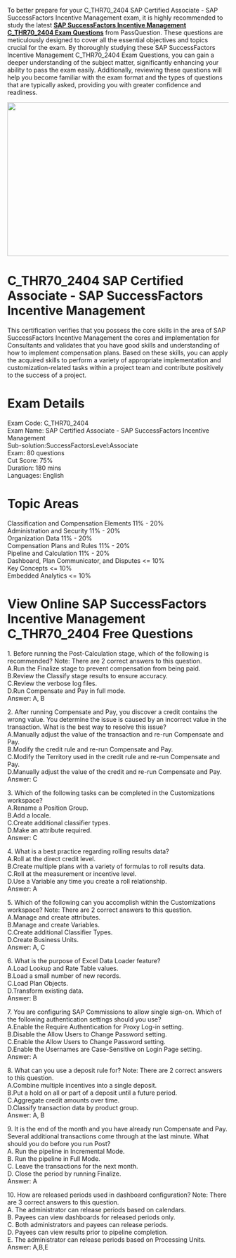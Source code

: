 <p>To better prepare for your C_THR70_2404 SAP Certified Associate - SAP SuccessFactors Incentive Management exam, it is highly recommended to study the latest <strong><a href="https://www.passquestion.com/c_thr70_2404.html">SAP SuccessFactors Incentive Management C_THR70_2404 Exam Questions</a></strong> from PassQuestion. These questions are meticulously designed to cover all the essential objectives and topics crucial for the exam. By thoroughly studying these SAP SuccessFactors Incentive Management C_THR70_2404 Exam Questions, you can gain a deeper understanding of the subject matter, significantly enhancing your ability to pass the exam easily. Additionally, reviewing these questions will help you become familiar with the exam format and the types of questions that are typically asked, providing you with greater confidence and readiness.</p>

<p><img alt="" src="https://www.passquestion.com/uploads/pqcom/images/20240813/72f3beca670134e7584c415f54016a81.png" style="height:350px; width:618px" /></p>

<h1>C_THR70_2404 SAP Certified Associate - SAP SuccessFactors Incentive Management</h1>

<p>This certification verifies that you possess the core skills in the area of SAP SuccessFactors Incentive Management the cores and implementation for Consultants and validates that you have good skills and understanding of how to implement compensation plans. Based on these skills, you can apply the acquired skills to perform a variety of appropriate implementation and customization-related tasks within a project team and contribute positively to the success of a project.</p>

<h1>Exam Details</h1>

<p>Exam Code: C_THR70_2404<br />
Exam Name: SAP Certified Associate - SAP SuccessFactors Incentive Management<br />
Sub-solution:SuccessFactorsLevel:Associate<br />
Exam: 80 questions<br />
Cut Score: 75%<br />
Duration: 180 mins<br />
Languages: English</p>

<h1>Topic Areas</h1>

<p>Classification and Compensation Elements 11% - 20%<br />
Administration and Security 11% - 20%<br />
Organization Data 11% - 20%<br />
Compensation Plans and Rules 11% - 20%<br />
Pipeline and Calculation 11% - 20%<br />
Dashboard, Plan Communicator, and Disputes &lt;= 10%<br />
Key Concepts &lt;= 10%<br />
Embedded Analytics &lt;= 10%</p>

<h1>View Online SAP SuccessFactors Incentive Management C_THR70_2404 Free Questions</h1>

<p>1. Before running the Post-Calculation stage, which of the following is recommended? Note: There are 2 correct answers to this question.<br />
A.Run the Finalize stage to prevent compensation from being paid.<br />
B.Review the Classify stage results to ensure accuracy.<br />
C.Review the verbose log files.<br />
D.Run Compensate and Pay in full mode.<br />
Answer: A, B</p>

<p>2. After running Compensate and Pay, you discover a credit contains the wrong value. You determine the issue is caused by an incorrect value in the transaction. What is the best way to resolve this issue?<br />
A.Manually adjust the value of the transaction and re-run Compensate and Pay.<br />
B.Modify the credit rule and re-run Compensate and Pay.<br />
C.Modify the Territory used in the credit rule and re-run Compensate and Pay.<br />
D.Manually adjust the value of the credit and re-run Compensate and Pay.<br />
Answer: C</p>

<p>3. Which of the following tasks can be completed in the Customizations workspace?<br />
A.Rename a Position Group.<br />
B.Add a locale.<br />
C.Create additional classifier types.<br />
D.Make an attribute required.<br />
Answer: C</p>

<p>4. What is a best practice regarding rolling results data?<br />
A.Roll at the direct credit level.<br />
B.Create multiple plans with a variety of formulas to roll results data.<br />
C.Roll at the measurement or incentive level.<br />
D.Use a Variable any time you create a roll relationship.<br />
Answer: A</p>

<p>5. Which of the following can you accomplish within the Customizations workspace? Note: There are 2 correct answers to this question.<br />
A.Manage and create attributes.<br />
B.Manage and create Variables.<br />
C.Create additional Classifier Types.<br />
D.Create Business Units.<br />
Answer: A, C</p>

<p>6. What is the purpose of Excel Data Loader feature?<br />
A.Load Lookup and Rate Table values.<br />
B.Load a small number of new records.<br />
C.Load Plan Objects.<br />
D.Transform existing data.<br />
Answer: B</p>

<p>7. You are configuring SAP Commissions to allow single sign-on. Which of the following authentication settings should you use?<br />
A.Enable the Require Authentication for Proxy Log-in setting.<br />
B.Disable the Allow Users to Change Password setting.<br />
C.Enable the Allow Users to Change Password setting.<br />
D.Enable the Usernames are Case-Sensitive on Login Page setting.<br />
Answer: A</p>

<p>8. What can you use a deposit rule for? Note: There are 2 correct answers to this question.<br />
A.Combine multiple incentives into a single deposit.<br />
B.Put a hold on all or part of a deposit until a future period.<br />
C.Aggregate credit amounts over time.<br />
D.Classify transaction data by product group.<br />
Answer: A, B</p>

<p>9. It is the end of the month and you have already run Compensate and Pay. Several additional transactions come through at the last minute. What should you do before you run Post?<br />
A. Run the pipeline in Incremental Mode.<br />
B. Run the pipeline in Full Mode.<br />
C. Leave the transactions for the next month.<br />
D. Close the period by running Finalize.<br />
Answer: A</p>

<p>10. How are released periods used in dashboard configuration? Note: There are 3 correct answers to this question.<br />
A. The administrator can release periods based on calendars.<br />
B. Payees can view dashboards for released periods only.<br />
C. Both administrators and payees can release periods.<br />
D. Payees can view results prior to pipeline completion.<br />
E. The administrator can release periods based on Processing Units.<br />
Answer: A,B,E</p>

